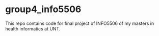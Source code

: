 # group4_info5506
This repo contains code for final project of INFO5506 of my masters in health informatics at UNT.
